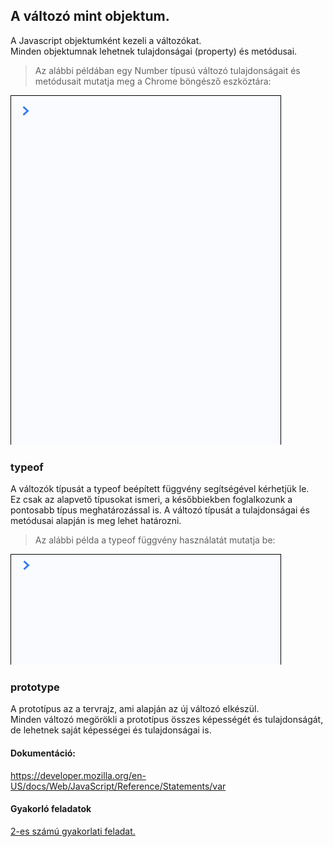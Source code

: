 ## A változó mint objektum.
A Javascript objektumként kezeli a változókat.  
Minden objektumnak lehetnek tulajdonságai (property) és metódusai.  
> Az alábbi példában egy Number típusú változó tulajdonságait és metódusait mutatja meg a Chrome böngésző eszköztára:  
  
![Változó objektum tulajdonságai](/docs/basic/week1/image/variable_as_object.gif)

### typeof
A változók típusát a typeof beépített függvény segítségével kérhetjük le.  
Ez csak az alapvető típusokat ismeri, a későbbiekben foglalkozunk a pontosabb típus meghatározással is. 
A változó típusát a tulajdonságai és metódusai alapján is meg lehet határozni.  
> Az alábbi példa a typeof függvény használatát mutatja be:  
  
![Változó típusának meghatározása](/docs/basic/week1/image/variable_typeof.gif)

### prototype  
A prototípus az a tervrajz, ami alapján az új változó elkészül.  
Minden változó megörökli a prototípus összes képességét és tulajdonságát, de lehetnek saját képességei és tulajdonságai is.  
  
#### Dokumentáció:  
https://developer.mozilla.org/en-US/docs/Web/JavaScript/Reference/Statements/var

#### Gyakorló feladatok  
[2-es számú gyakorlati feladat.](http://cherryapps.hu/yellow-road)

